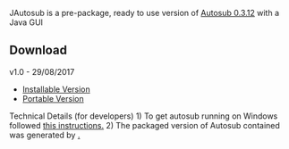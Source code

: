 JAutosub is a pre-package, ready to use version of <a href="https://github.com/agermanidis/autosub">Autosub 0.3.12</a> with a Java GUI

<h2>Download</h2>
v1.0 - 29/08/2017
<ul>

<li><a href="https://github.com/raryelcostasouza/JAutosub/releases/download/v1.0/JAutosub-Setup.exe">Installable Version</a></li>
<li><a href="https://github.com/raryelcostasouza/JAutosub/releases/download/v1.0/JAutosub-Portable.zip">Portable Version</a></li>
</ul

<h2>Technical Details (for developers)</h2>
1) To get autosub running on Windows followed <a href="https://github.com/agermanidis/autosub/issues/31">this instructions.</a> 
2) The packaged version of Autosub contained was generated by <a href="http://www.pyinstaller.org/>" pyInstaller</a>.
